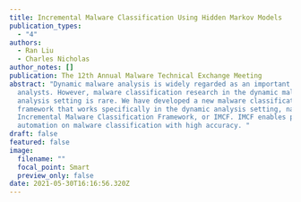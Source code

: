 ```yaml
---
title: Incremental Malware Classification Using Hidden Markov Models
publication_types:
  - "4"
authors:
  - Ran Liu
  - Charles Nicholas
author_notes: []
publication: The 12th Annual Malware Technical Exchange Meeting
abstract: "Dynamic malware analysis is widely regarded as an important tool for
  analysts. However, malware classification research in the dynamic malware
  analysis setting is rare. We have developed a new malware classification
  framework that works specifically in the dynamic analysis setting, namely
  Incremental Malware Classification Framework, or IMCF. IMCF enables partial
  automation on malware classification with high accuracy. "
draft: false
featured: false
image:
  filename: ""
  focal_point: Smart
  preview_only: false
date: 2021-05-30T16:16:56.320Z
---
```

